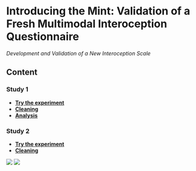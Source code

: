 # Introducing the Mint: Validation of a Fresh Multimodal Interoception Questionnaire

*Development and Validation of a New Interoception Scale*

## Content

### Study 1

- [**Try the experiment**](https://realitybending.github.io/InteroceptionScale/study1/experiment/?exp=README)
- [**Cleaning**](https://realitybending.github.io/InteroceptionScale/study1/analysis/1_cleaning.html)
- [**Analysis**](https://realitybending.github.io/InteroceptionScale/study1/analysis/2_analysis.html)

### Study 2

- [**Try the experiment**](https://realitybending.github.io/InteroceptionScale/study2/experiment/?exp=README)
- [**Cleaning**](https://realitybending.github.io/InteroceptionScale/study2/analysis/1_cleaning.html)


![](https://realitybending.github.io/InteroceptionScale/study1/analysis/figures/figure1.png)
![](https://realitybending.github.io/InteroceptionScale/study2/analysis/figures/table1.png)